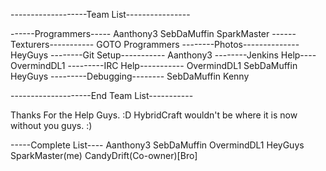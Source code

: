 -------------------Team List----------------

------Programmers-----
Aanthony3
SebDaMuffin
SparkMaster
------Texturers-----------
GOTO Programmers
--------Photos--------------
HeyGuys
--------Git Setup-----------
Aanthony3
--------Jenkins Help----
OvermindDL1
---------IRC Help-----------
OvermindDL1
SebDaMuffin
HeyGuys
---------Debugging--------
SebDaMuffin
Kenny

--------------------End Team List-----------


Thanks For the Help Guys. :D HybridCraft wouldn't be where it is now without you guys. :)


-----Complete List----
Aanthony3
SebDaMuffin
OvermindDL1
HeyGuys
SparkMaster(me)
CandyDrift(Co-owner)[Bro]